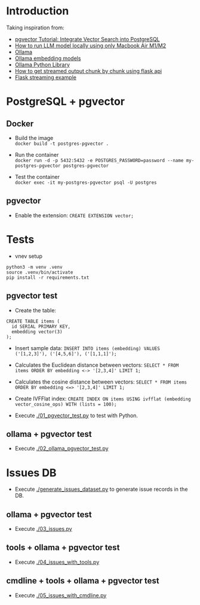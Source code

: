  # Introduction

Taking inspiration from:
 
- [pgvector Tutorial: Integrate Vector Search into PostgreSQL](https://www.datacamp.com/tutorial/pgvector-tutorial?dc_referrer=https%3A%2F%2Fwww.google.com%2F)
- [How to run LLM model locally using only Macbook Air M1/M2](https://thaihoang.org/blog/llm-macbook/)
- [Ollama](https://github.com/ollama/ollama)
- [Ollama embedding models](https://ollama.com/blog/embedding-models)
- [Ollama Python Library](https://github.com/ollama/ollama-python)
- [How to get streamed output chunk by chunk using flask api](https://github.com/langchain-ai/langchain/discussions/20124)
- [Flask streaming example](https://github.com/PrettyPrinted/youtube_video_code/blob/master/2024/03/28/How%20to%20Stream%20OpenAI%20API%20Responses%20in%20a%20Flask%20App/README.md)

# PostgreSQL + pgvector

## Docker

- Build the image  
`docker build -t postgres-pgvector .`

- Run the container  
`docker run -d -p 5432:5432 -e POSTGRES_PASSWORD=password --name my-postgres-pgvector postgres-pgvector`

- Test the container  
`docker exec -it my-postgres-pgvector psql -U postgres`

## pgvector

- Enable the extension: `CREATE EXTENSION vector;`

# Tests

- vnev setup

```
python3 -m venv .venv
source .venv/bin/activate
pip install -r requirements.txt
```

## pgvector test

- Create the table:
```
CREATE TABLE items (
  id SERIAL PRIMARY KEY,
  embedding vector(3)
);
```

- Insert sample data: `INSERT INTO items (embedding) VALUES ('[1,2,3]'), ('[4,5,6]'), ('[1,1,1]');`
- Calculates the Euclidean distance between vectors: `SELECT * FROM items ORDER BY embedding <-> '[2,3,4]' LIMIT 1;`
- Calculates the cosine distance between vectors: `SELECT * FROM items ORDER BY embedding <=> '[2,3,4]' LIMIT 1;`
- Create IVFFlat index: `CREATE INDEX ON items USING ivfflat (embedding vector_cosine_ops) WITH (lists = 100);`

- Execute [./01_pgvector_test.py](01_pgvector_test.py) to test with Python.

## ollama + pgvector test
- Execute [./02_ollama_pgvector_test.py](02_ollama_pgvector_test.py)

# Issues DB
- Execute [./generate_issues_dataset.py](generate_issues_dataset.py) to generate issue records in the DB.

## ollama + pgvector test
- Execute [./03_issues.py](03_issues.py)

## tools + ollama + pgvector test
- Execute [./04_issues_with_tools.py](04_issues_with_tools.py)

## cmdline + tools + ollama + pgvector test
- Execute [./05_issues_with_cmdline.py](05_issues_with_cmdline.py)